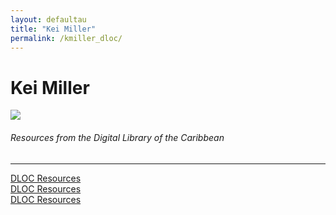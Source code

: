 ```yaml
---
layout: defaultau
title: "Kei Miller"
permalink: /kmiller_dloc/
---
```

<!-- partial:index.partial.html -->
<div class="content">
    <h1>Kei Miller</h1>
    <div class="quote">
        <div><img src="https://www.peepaltreepress.com/sites/default/files/styles/author_large/public/kei%20miller_1.jpg" class="logo"></div>
    </div>
    <body>
    <h6>Resources from the Digital Library of the Caribbean</h6><hr> 
        <a href="https://www.dloc.com/AA00088162/00012/pdf" target="_blank">DLOC Resources</a><br>
        <a href="https://www.dloc.com/UF00090030/00091/images" target="_blank">DLOC Resources</a><br>
        <a href="https://www.dloc.com/AA00089968/00001/images" target="_blank">DLOC Resources</a><br>
    </body> 
          </div>
  <!-- partial -->
<script src='https://cdnjs.cloudflare.com/ajax/libs/jquery/3.1.1/jquery.min.js'></script><script  src="{{ site.baseurl }}/assets/js/authorscript.js"></script>